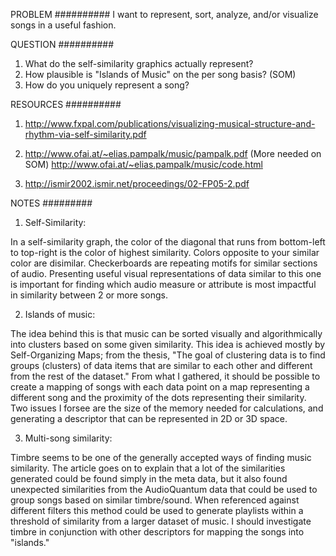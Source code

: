 PROBLEM
##########
I want to represent, sort, analyze, and/or visualize songs in a useful fashion.

QUESTION
##########
1. What do the self-similarity graphics actually represent?
2. How plausible is "Islands of Music" on the per song basis? (SOM)
3. How do you uniquely represent a song?


RESOURCES
##########
1. http://www.fxpal.com/publications/visualizing-musical-structure-and-rhythm-via-self-similarity.pdf 

2. http://www.ofai.at/~elias.pampalk/music/pampalk.pdf (More needed on SOM)
http://www.ofai.at/~elias.pampalk/music/code.html

3. http://ismir2002.ismir.net/proceedings/02-FP05-2.pdf


NOTES
#########

1. Self-Similarity:

In a self-similarity graph, the color of the diagonal that runs from bottom-left to top-right is
the color of highest similarity. Colors opposite to your similar color are disimilar. Checkerboards are repeating motifs
for similar sections of audio. Presenting useful visual representations of data similar to this one is important for finding
which audio measure or attribute is most impactful in similarity between 2 or more songs.


2. Islands of music:

The idea behind this is that music can be sorted visually and algorithmically into clusters based on some given similarity.
This idea is achieved mostly by Self-Organizing Maps; from the thesis, "The goal of clustering data is to find
groups (clusters) of data items that are similar to each other and different from the rest of the dataset." From what I
gathered, it should be possible to create a mapping of songs with each data point on a map representing a different
song and the proximity of the dots representing their similarity. Two issues I forsee are the size of the memory
needed for calculations, and generating a descriptor that can be represented in 2D or 3D space. 



3. Multi-song similarity:

Timbre seems to be one of the generally accepted ways of finding music similarity. 
The article goes on to explain that a lot of the similarities generated could be found simply in the meta data,
but it also found unexpected similarities from the AudioQuantum data that could be used to group songs based on similar
timbre/sound. When referenced against different filters this method could be used to generate playlists within a threshold
of similarity from a larger dataset of music. I should investigate timbre in conjunction with other descriptors
for mapping the songs into "islands."
